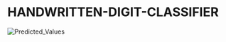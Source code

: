 # HANDWRITTEN-DIGIT-CLASSIFIER
![Predicted_Values](C:\Users\yrsin\Desktop\git_Hub\HANDWRITTEN-DIGIT-CLASSIFIER)
